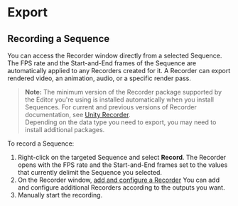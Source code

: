 # Export

## Recording a Sequence

You can access the Recorder window directly from a selected Sequence. The FPS rate and the Start-and-End frames of the Sequence are automatically applied to any Recorders created for it. A Recorder can export rendered video, an animation, audio, or a specific render pass.

>**Note:** The minimum version of the Recorder package supported by the Editor you're using is installed automatically when you install Sequences. For current and previous versions of Recorder documentation, see [Unity Recorder](https://docs.unity3d.com/Packages/com.unity.recorder@latest/index.html).<br/>
Depending on the data type you need to export, you may need to install additional packages.

To record a Sequence:
1. Right-click on the targeted Sequence and select **Record**. The Recorder opens with the FPS rate and the Start-and-End frames set to the values that currently delimit the Sequence you selected.
2. On the Recorder window, [add and configure a Recorder](https://docs.unity3d.com/Packages/com.unity.recorder@latest) You can add and configure additional Recorders according to the outputs you want.
3. Manually start the recording.
